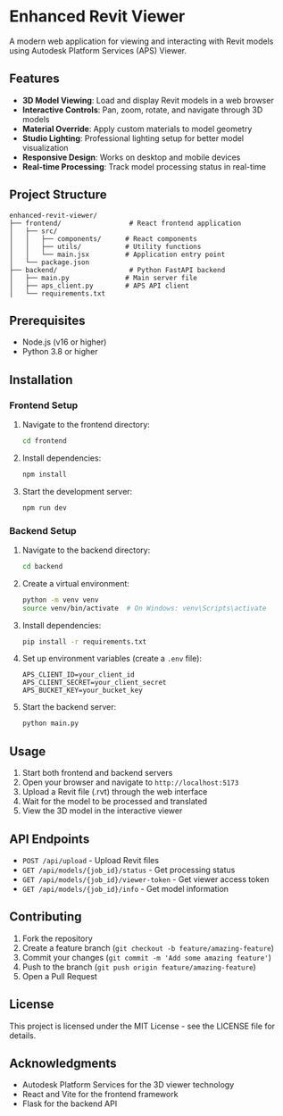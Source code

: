 # Enhanced Revit Viewer

A modern web application for viewing and interacting with Revit models using Autodesk Platform Services (APS) Viewer.

## Features

- **3D Model Viewing**: Load and display Revit models in a web browser
- **Interactive Controls**: Pan, zoom, rotate, and navigate through 3D models
- **Material Override**: Apply custom materials to model geometry
- **Studio Lighting**: Professional lighting setup for better model visualization
- **Responsive Design**: Works on desktop and mobile devices
- **Real-time Processing**: Track model processing status in real-time

## Project Structure

```
enhanced-revit-viewer/
├── frontend/                 # React frontend application
│   ├── src/
│   │   ├── components/      # React components
│   │   ├── utils/           # Utility functions
│   │   └── main.jsx         # Application entry point
│   └── package.json
├── backend/                  # Python FastAPI backend
│   ├── main.py              # Main server file
│   ├── aps_client.py        # APS API client
│   └── requirements.txt

```

## Prerequisites

- Node.js (v16 or higher)
- Python 3.8 or higher


## Installation

### Frontend Setup

1. Navigate to the frontend directory:
   ```bash
   cd frontend
   ```

2. Install dependencies:
   ```bash
   npm install
   ```

3. Start the development server:
   ```bash
   npm run dev
   ```

### Backend Setup

1. Navigate to the backend directory:
   ```bash
   cd backend
   ```

2. Create a virtual environment:
   ```bash
   python -m venv venv
   source venv/bin/activate  # On Windows: venv\Scripts\activate
   ```

3. Install dependencies:
   ```bash
   pip install -r requirements.txt
   ```

4. Set up environment variables (create a `.env` file):
   ```
   APS_CLIENT_ID=your_client_id
   APS_CLIENT_SECRET=your_client_secret
   APS_BUCKET_KEY=your_bucket_key
   ```

5. Start the backend server:
   ```bash
   python main.py
   ```

## Usage

1. Start both frontend and backend servers
2. Open your browser and navigate to `http://localhost:5173`
3. Upload a Revit file (.rvt) through the web interface
4. Wait for the model to be processed and translated
5. View the 3D model in the interactive viewer

## API Endpoints

- `POST /api/upload` - Upload Revit files
- `GET /api/models/{job_id}/status` - Get processing status
- `GET /api/models/{job_id}/viewer-token` - Get viewer access token
- `GET /api/models/{job_id}/info` - Get model information


## Contributing

1. Fork the repository
2. Create a feature branch (`git checkout -b feature/amazing-feature`)
3. Commit your changes (`git commit -m 'Add some amazing feature'`)
4. Push to the branch (`git push origin feature/amazing-feature`)
5. Open a Pull Request

## License

This project is licensed under the MIT License - see the LICENSE file for details.

## Acknowledgments

- Autodesk Platform Services for the 3D viewer technology
- React and Vite for the frontend framework
- Flask for the backend API 
